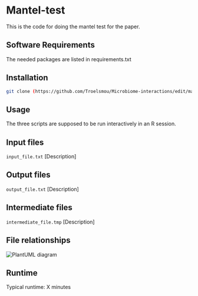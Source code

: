 # Mantel-test

This is the code for doing the mantel test for the paper.

## Software Requirements

The needed packages are listed in requirements.txt

## Installation

```bash
git clone (https://github.com/Troelsmou/Microbiome-interactions/edit/main/Mantel-test)

```

## Usage

The three scripts are supposed to be run interactively in an R session.

## Input files

`input_file.txt` [Description]

## Output files

`output_file.txt` [Description]

## Intermediate files

`intermediate_file.tmp` [Description]

## File relationships

![PlantUML diagram](http://www.plantuml.com/plantuml/proxy?cache=no&src=https://raw.githubusercontent.com/Troelsmou/Microbiome-interactions/main/Mantel-test/diagram.puml)

## Runtime
Typical runtime: X minutes
